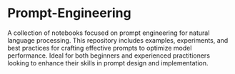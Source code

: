 # Prompt-Engineering
A collection of notebooks focused on prompt engineering for natural language processing. This repository includes examples, experiments, and best practices for crafting effective prompts to optimize model performance. Ideal for both beginners and experienced practitioners looking to enhance their skills in prompt design and implementation.
